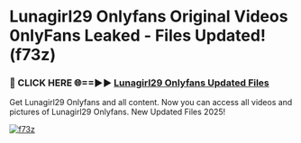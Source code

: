 # Lunagirl29 Onlyfans Original Videos 0nlyFans Leaked - Files Updated! (f73z)

<h3>🔴 CLICK HERE 🌐==►► <a href="https://tinyurl.com/2m67pmp6" rel="nofollow">Lunagirl29 Onlyfans Updated Files</a></h3>

Get Lunagirl29 Onlyfans and all content. Now you can access all videos and pictures of Lunagirl29 Onlyfans. New Updated Files 2025!

[![f73z](https://i.imgur.com/H4QAA4z.gif)](https://tinyurl.com/2m67pmp6)